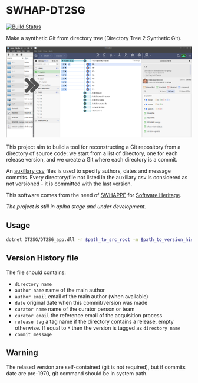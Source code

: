 # SWHAP-DT2SG

[![Build Status](https://travis-ci.com/Unipisa/SWHAP-DT2SG.svg?token=uYktkpxbywknDpAJce3c&branch=master)](https://travis-ci.com/Unipisa/SWHAP-DT2SG)

Make a synthetic Git from directory tree 
(Directory Tree 2 Synthetic Git).


![example](./ETC/screen_a.png)

This project aim to build a tool for reconstructing a Git repository from a directory of source code:
we start from a list of directory, one for each release version, and we create a Git where each directory is a commit.

An [auxillary csv](./metadata_emaple.csv) files is used to specify authors, dates and message commits.
Every directory/file not listed in the auxillary csv is considered as not versioned - it is committed with the last version.

This software comes from the need of [SWHAPPE](https://github.com/Unipisa/SWHAPPE) for [Software Heritage](www.softwareheritage.org).

*The project is still in aplha stage and under development.*

## Usage

```bash
dotnet DT2SG/DT2SG_app.dll -r $path_to_src_root -m $path_to_version_history.csv
```
<!-- 
![example](./ETC/screen-commands.png)
 -->
## Version History file

The file should contains:

* `directory name`
* `author name` 		name of the main author
* `author email` 		email of the main author (when available)
* `date` 			original date when this commit/version was made
* `curator name` 		name of the curator person or team
* `curator email` 		the reference email of the acquisition process
*  `release tag` 		a tag name if the directory contains a release,	empty otherwise. If equal to `*` then the version is tagged as `directory name`
* `commit message`	


## Warning

The relased version are self-contained (git is not required), but if commits date are pre-1970, git command should be in system path.
